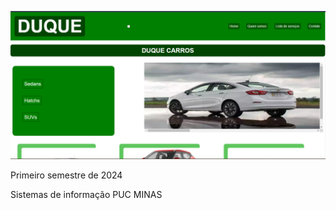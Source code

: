 ![Thumbnail do Repositório](assets/Grid.png)

Primeiro semestre de 2024

Sistemas de informação PUC MINAS